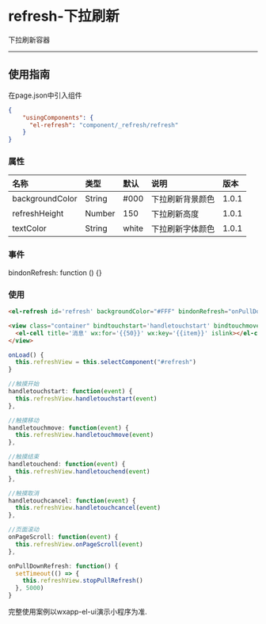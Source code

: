 # refresh-下拉刷新

下拉刷新容器

---

## 使用指南

在page.json中引入组件

```json
{
    "usingComponents": {
      "el-refresh": "component/_refresh/refresh"
    }
}
```

### 属性

| 名称 | 类型 | 默认 | 说明 | 版本 |
| :--- | :--- | :--- | :--- | :--- |
| backgroundColor | String | \#000 | 下拉刷新背景颜色 | 1.0.1 |
| refreshHeight | Number | 150 | 下拉刷新高度 | 1.0.1 |
| textColor | String | white | 下拉刷新字体颜色 | 1.0.1 |

### 事件

bindonRefresh: function \(\) {}

### 使用

```html
<el-refresh id='refresh' backgroundColor="#FFF" bindonRefresh="onPullDownRefresh" />

<view class="container" bindtouchstart='handletouchstart' bindtouchmove='handletouchmove' bindtouchend='handletouchend' bindtouchcancel='handletouchcancel'>
  <el-cell title='消息' wx:for='{{50}}' wx:key='{{item}}' islink></el-cell>
</view>
```

```js
onLoad() {
  this.refreshView = this.selectComponent("#refresh")
}
```

```js
//触摸开始
handletouchstart: function(event) {
  this.refreshView.handletouchstart(event)
},

//触摸移动
handletouchmove: function(event) {
  this.refreshView.handletouchmove(event)
},

//触摸结束
handletouchend: function(event) {
  this.refreshView.handletouchend(event)
},

//触摸取消
handletouchcancel: function(event) {
  this.refreshView.handletouchcancel(event)
},

//页面滚动
onPageScroll: function(event) {
  this.refreshView.onPageScroll(event)
},

onPullDownRefresh: function() {
  setTimeout(() => {
    this.refreshView.stopPullRefresh()
  }, 5000)
}
```

完整使用案例以wxapp-el-ui演示小程序为准.

